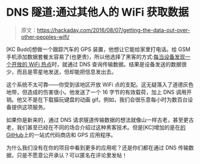 # DNS 隧道:通过其他人的 WiFi 获取数据

> 原文：<https://hackaday.com/2016/08/07/getting-the-data-out-over-other-peoples-wifi/>

[KC Budd]想做一个跟踪汽车的 GPS 装置，他想让它能给家里打电话。给 GSM 手机添加数据套餐太容易了(也更贵)，所以他选择了黑客的方式:[每当设备发现一个开放的 WiFi 热点](http://www.phreakmonkey.com/2016/08/towl-telemetry-over-opportunistic-wifi.html)时，就通过 DNS 查询传输数据。结果是设备发送的数据很少，而且是零星地发送，但却能把信息发出去。

这个系统不太可靠——你受到该地区开放 WiFi 点的支配。这无疑落入了道德灰色地带，但造成的伤害很小。他发送了一个 16 字节的有效载荷，加上 DNS 调用开销。他又不是在下载猫玩键盘的动画 gif。例如，我们会很乐意每小时为数百台设备提供这项服务。

如果你是新来的，通过 DNS 请求隧道传输数据的想法就像山一样古老，甚至更古老，我们甚至已经在不同的场合介绍过这种黑客技术。但是[KC]增加的是在[的 GitHub](https://github.com/phreakmonkey/towl)上的一站式代码商店和 GPS 应用程序。

为什么我们没有在你的项目中看到更多的应用呢？还是你们都在通过 DNS 传输数据，只是不愿意公开承认？可以匿名在评论里发帖！